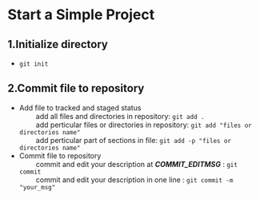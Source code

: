 Start a Simple Project
============

1.Initialize directory
--------
*   `git init`
   

2.Commit file to repository
--------
*   Add file to tracked and staged status <br>
&ensp; &ensp; &ensp; add all files and directories in repository: `git add .` <br>
&ensp; &ensp; &ensp; add perticular files or directories in repository: `git add "files or directories name"` <br>
&ensp; &ensp; &ensp; add perticular part of sections in file: `git add -p "files or directories name"` <br>
*   Commit file to repository <br>
&ensp; &ensp; &ensp; commit and edit your description at ***COMMIT_EDITMSG*** : `git commit` <br>
&ensp; &ensp; &ensp; commit and edit your description in one line : `git commit -m "your_msg"` <br>
   
